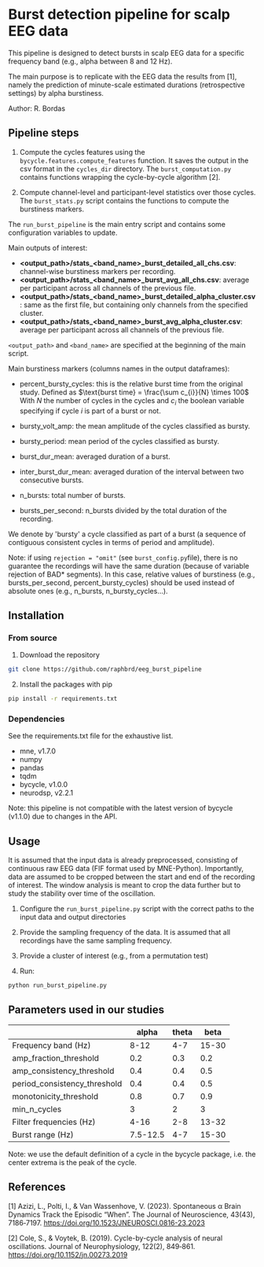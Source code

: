 # Burst detection pipeline for scalp EEG data

This pipeline is designed to detect bursts in scalp EEG data for a specific frequency band (e.g., alpha between 8 and 12
Hz).

The main purpose is to replicate with the EEG data the results from [1], namely the prediction of minute-scale estimated
durations (retrospective settings) by alpha burstiness.

Author: R. Bordas

## Pipeline steps

1. Compute the cycles features using the `bycycle.features.compute_features` function. It saves the output in the csv
   format in the `cycles_dir` directory. The `burst_computation.py` contains functions wrapping the cycle-by-cycle
   algorithm [2].

2. Compute channel-level and participant-level statistics over those cycles. The `burst_stats.py` script contains the
   functions to compute the burstiness markers.

The `run_burst_pipeline` is the main entry script and contains some configuration variables to update.

Main outputs of interest:

- **<output_path>/stats_<band_name>_burst_detailed_all_chs.csv**: channel-wise burstiness markers per recording.
- **<output_path>/stats_<band_name>_burst_avg_all_chs.csv**: average per participant across all channels of the
  previous file.
- **<output_path>/stats_<band_name>_burst_detailed_alpha_cluster.csv**: same as the first file, but containing only
  channels from the specified cluster.
- **<output_path>/stats_<band_name>_burst_avg_alpha_cluster.csv**: average per participant across all channels of the
  previous file.

`<output_path>` and `<band_name>`  are specified at the beginning of the main script.

Main burstiness markers (columns names in the output dataframes):

- percent_bursty_cycles: this is the relative burst time from the original study. Defined as
  $\text{burst time} = \frac{\sum c_{i}}{N} \times 100$
  With $N$ the number of cycles in the cycles and $c_i$ the boolean variable specifying if cycle $i$ is part of a burst
  or not.

- bursty_volt_amp: the mean amplitude of the cycles classified as bursty.

- bursty_period: mean period of the cycles classified as bursty.

- burst_dur_mean: averaged duration of a burst.

- inter_burst_dur_mean: averaged duration of the interval between two consecutive bursts.

- n_bursts: total number of bursts.

- bursts_per_second: n_bursts divided by the total duration of the recording.

We denote by 'bursty' a cycle classified as part of a burst (a sequence of contiguous consistent cycles in terms of
period and amplitude).

Note: if using `rejection = "omit"` (see `burst_config.py`file), there is no guarantee the recordings will have the same
duration (because of variable rejection of BAD* segments). In this case, relative values of burstiness (e.g., 
bursts_per_second, percent_bursty_cycles) should be used instead of absolute ones (e.g., n_bursts, n_bursty_cycles...). 

## Installation

### From source

1. Download the repository

```bash
git clone https://github.com/raphbrd/eeg_burst_pipeline
```

2. Install the packages with pip

```bash
pip install -r requirements.txt
```

### Dependencies

See the requirements.txt file for the exhaustive list.

- mne, v1.7.0
- numpy
- pandas
- tqdm
- bycycle, v1.0.0
- neurodsp, v2.2.1

Note: this pipeline is not compatible with the latest version of bycycle (v1.1.0) due to changes in the API.

## Usage

It is assumed that the input data is already preprocessed, consisting of continuous raw EEG data (FIF format used
by MNE-Python). Importantly, data are assumed to be cropped between the start and end of the recording of interest.
The window analysis is meant to crop the data further but to study the stability over time of the oscillation.

1. Configure the `run_burst_pipeline.py` script with the correct paths to the input data and output directories

2. Provide the sampling frequency of the data. It is assumed that all recordings have the same sampling frequency.

3. Provide a cluster of interest (e.g., from a permutation test)

4. Run:

```bash
python run_burst_pipeline.py
```

## Parameters used in our studies

| 	                              | alpha    	 | theta 	 | beta 	    |
|--------------------------------|------------|---------|-----------|
| Frequency band (Hz)          	 | 8-12     	 | 4-7   	 | 15-30   	 |
| amp_fraction_threshold       	 | 0.2      	 | 0.3   	 | 0.2   	   |
| amp_consistency_threshold    	 | 0.4      	 | 0.4   	 | 0.5   	   |
| period_consistency_threshold 	 | 0.4      	 | 0.4   	 | 0.5   	   |
| monotonicity_threshold       	 | 0.8      	 | 0.7   	 | 0.9   	   |
| min_n_cycles                 	 | 3        	 | 2     	 | 3   	     |
| Filter frequencies (Hz)      	 | 4-16     	 | 2-8   	 | 13-32	    |
| Burst range (Hz)             	 | 7.5-12.5 	 | 4-7   	 | 15-30   	 |

Note: we use the default definition of a cycle in the bycycle package, i.e. the center extrema is the peak of the
cycle.

## References

[1] Azizi, L., Polti, I., & Van Wassenhove, V. (2023). Spontaneous α Brain Dynamics Track the Episodic “When”. The
Journal of Neuroscience, 43(43), 7186‑7197. https://doi.org/10.1523/JNEUROSCI.0816-23.2023

[2] Cole, S., & Voytek, B. (2019). Cycle-by-cycle analysis of neural oscillations. Journal of Neurophysiology, 122(2),
849‑861. https://doi.org/10.1152/jn.00273.2019
